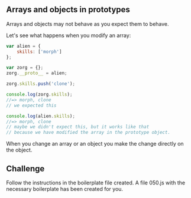 Arrays and objects in prototypes
---------------------

Arrays and objects may not behave as you expect them to behave.

Let's see what happens when you modify an array:

```js
var alien = {
	skills: ['morph']
};

var zorg = {};
zorg.__proto__ = alien;

zorg.skills.push('clone');

console.log(zorg.skills);
//=> morph, clone
// we expected this

console.log(alien.skills);
//=> morph, clone
// maybe we didn't expect this, but it works like that
// because we have modified the array in the prototype object.
```

When you change an array or an object you make the change directly on the object.

Challenge
---------

Follow the instructions in the boilerplate file created. 
A file 050.js with the necessary boilerplate has been created for you.
